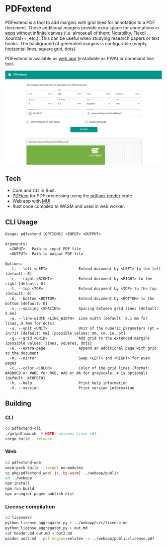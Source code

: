 # PDFextend

PDFextend is a tool to add margins with grid lines for annotation to a PDF document.
These additional margins provide extra space for annotations in apps without infinite canvas (i.e. almost all of them: Notability, Flexcil, Xournal++, etc.).
This can be useful when studying research papers or text books.
The background of generated margins is configurable (empty, horizontal lines, square grid, dots).

PDFextend is available as [web app](https://pdfextend.pages.dev/) (installable as PWA) or command line tool.

![PDFextend webapp screenshot](webapp/screenshot.png)

## Tech

- Core and CLI in Rust.
- [PDFium](https://pdfium.googlesource.com/pdfium/+/master/README.md) for PDF processing using the [pdfium-render](https://github.com/ajrcarey/pdfium-render) crate.
- Web app with [MUI](https://mui.com/).
- Rust code compiled to WASM and used in web worker.

## CLI Usage

```
Usage: pdfextend [OPTIONS] <INPUT> <OUTPUT>

Arguments:
  <INPUT>   Path to input PDF file
  <OUTPUT>  Path to output PDF file

Options:
  -l, --left <LEFT>              Extend document by <LEFT> to the left [default: 0]
  -r, --right <RIGHT>            Extend document by <RIGHT> to the right [default: 0]
  -t, --top <TOP>                Extend document by <TOP> to the top [default: 0]
  -b, --bottom <BOTTOM>          Extend document by <BOTTOM> to the bottom [default: 0]
  -s, --spacing <SPACING>        Spacing between grid lines [default: 5 mm]
  -w, --line-width <LINE_WIDTH>  Line width [default: 0.1 mm for lines, 0.7mm for dots]
  -u, --unit <UNIT>              Unit of the numeric parameters (pt = in/72) [default: mm] [possible values: mm, cm, in, pt]
  -g, --grid <GRID>              Add grid to the extended margins [possible values: lines, squares, dots]
  -e, --extra-page               Append an additional page with grid to the document
  -m, --mirror                   Swap <LEFT> and <RIGHT> for even pages
  -c, --color <COLOR>            Color of the grid lines (format: #A0B0C0 or #ABC for RGB, #A0 or #A for grayscale, # is optional) [default: #F0F0F0]
  -h, --help                     Print help information
  -V, --version                  Print version information
```

## Building

### CLI

```sh
cd pdfextend-cli
./getpdfium.sh  # NOTE: assumes Linux x64
cargo build --release
```

### Web

```sh
cd pdfextend-web
wasm-pack build --target no-modules
cp pkg/pdfextend_web{.js,_bg.wasm} ../webapp/public
cd ../webapp
npm install
npm run build
npx wrangler pages publish dist
```

### License compilation

```sh
cd licenses/
python license_aggregator.py > ../webapp/src/license.md
python license_aggregator.py > out.md
cat header.md out.md > out2.md
pandoc out2.md --pdf-engine=xelatex -o ../webapp/public/license.pdf
```
